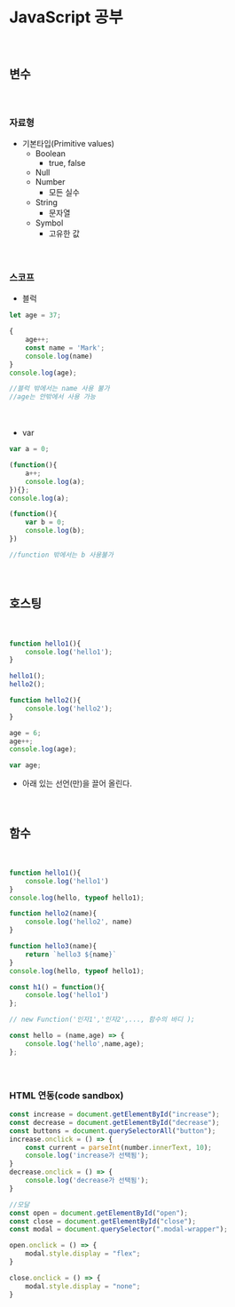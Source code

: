 # JavaScript 공부

　

## 변수

　

### 자료형

* 기본타입(Primitive values)
  * Boolean
    * true, false
  * Null
  * Number
    * 모든 실수
  * String
    * 문자열
  * Symbol
    * 고유한 값

　

### 스코프

* 블럭

```javascript
let age = 37;

{
    age++;
	const name = 'Mark';
	console.log(name)
}
console.log(age);

//블럭 밖에서는 name 사용 불가
//age는 안밖에서 사용 가능
```

　

* var

```javascript
var a = 0;

(function(){
    a++;
    console.log(a);
}){};
console.log(a);

(function(){
    var b = 0;
    console.log(b);
})

//function 밖에서는 b 사용불가
```

　

## 호스팅

　

```javascript
function hello1(){
    console.log('hello1');
}

hello1();
hello2();

function hello2(){
    console.log('hello2');    
}

age = 6;
age++;
console.log(age);

var age;
```

* 아래 있는 선언(만)을 끌어 올린다.

　

## 함수

　

```javascript
function hello1(){
    console.log('hello1')
}
console.log(hello, typeof hello1);

function hello2(name){
    console.log('hello2', name)
}

function hello3(name){
	return `hello3 ${name}`
}
console.log(hello, typeof hello1);

const h1() = function(){
    console.log('hello1')
};

// new Function('인자1','인자2',..., 함수의 바디 );

const hello = (name,age) => {
    console.log('hello',name,age);
};
```

　

### HTML 연동(code sandbox)

```javascript
const increase = document.getElementById("increase");
const decrease = document.getElementById("decrease");
const buttons = document.querySelectorAll("button");
increase.onclick = () => {
    const current = parseInt(number.innerText, 10);
    console.log('increase가 선택됨');
}
decrease.onclick = () => {
    console.log('decrease가 선택됨');
}

//모달
const open = document.getElementById("open");
const close = document.getElementById("close");
const modal = document.querySelector(".modal-wrapper");

open.onclick = () => {
    modal.style.display = "flex";
}

close.onclick = () => {
    modal.style.display = "none";
}

```

